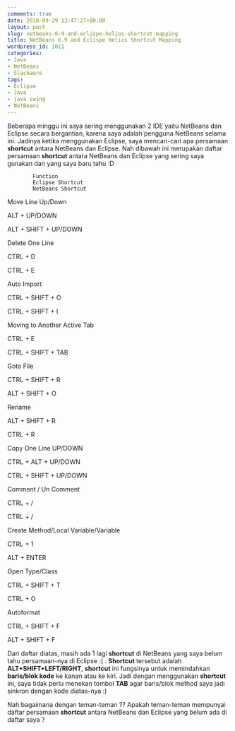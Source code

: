 ```yaml
---
comments: true
date: 2010-09-29 13:47:27+00:00
layout: post
slug: netbeans-6-9-and-eclispe-helios-shortcut-mapping
title: NetBeans 6.9 and Eclispe Helios Shortcut Mapping
wordpress_id: 1011
categories:
- Java
- NetBeans
- Slackware
tags:
- Eclipse
- Java
- java swing
- NetBeans
---
```


Beberapa minggu ini saya sering menggunakan 2 IDE yaitu NetBeans dan Eclipse secara bergantian, karena saya adalah pengguna NetBeans selama ini. Jadinya ketika menggunakan Eclipse, saya mencari-cari apa persamaan **shortcut** antara NetBeans dan Eclipse. Nah dibawah ini merupakan daftar persamaan **shortcut** antara NetBeans dan Eclipse yang sering saya gunakan dan yang saya baru tahu :D




	
		


			Function
			Eclipse Shortcut
			NetBeans Shortcut
		
		


			
Move Line Up/Down

			
ALT + UP/DOWN

			
ALT + SHIFT + UP/DOWN

		
		


			
Delete One Line

			
CTRL + D

			
CTRL + E

		
		


			
Auto Import

			
CTRL + SHIFT + O

			
CTRL + SHIFT + I

		
		


			
Moving to Another Active Tab

			
CTRL + E

			
CTRL + SHIFT + TAB

		
		


			
Goto File

			
CTRL + SHIFT + R

			
ALT + SHIFT + O

		
		


			
Rename

			
ALT + SHIFT + R

			
CTRL + R

		
		


			
Copy One Line UP/DOWN

			
CTRL + ALT + UP/DOWN

			
CTRL + SHIFT + UP/DOWN

		
		


			
Comment / Un Comment

			
CTRL + /

			
CTRL + /

		
		


			
Create Method/Local Variable/Variable

			
CTRL + 1

			
ALT + ENTER

		
		


			
Open Type/Class

			
CTRL + SHIFT + T

			
CTRL + O

		
		


			
Autoformat

			
CTRL + SHIFT + F

			
ALT + SHIFT + F

		
	


Dari daftar diatas, masih ada 1 lagi **shortcut** di NetBeans yang saya belum tahu persamaan-nya di Eclipse :( . **Shortcut** tersebut adalah **ALT+SHIFT+LEFT/RIGHT**, **shortcut** ini fungsinya untuk memindahkan **baris/blok kode** ke kanan atau ke kiri. Jadi dengan menggunakan **shortcut** ini, saya tidak perlu menekan tombol **TAB** agar baris/blok method saya jadi sinkron dengan kode diatas-nya :)

Nah bagaimana dengan teman-teman ?? Apakah teman-teman mempunyai daftar persamaan **shortcut** antara NetBeans dan Eclipse yang belum ada di daftar saya ? 

